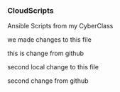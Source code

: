 ### CloudScripts
Ansible Scripts from my CyberClass

we made changes to this file

this is change from github

second local change to this file

second change from github
